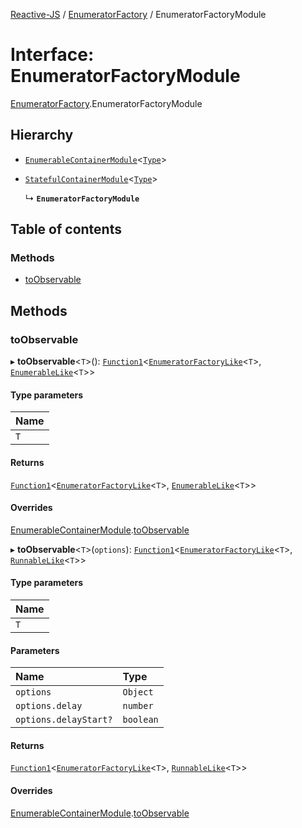 [Reactive-JS](../README.md) / [EnumeratorFactory](../modules/EnumeratorFactory.md) / EnumeratorFactoryModule

# Interface: EnumeratorFactoryModule

[EnumeratorFactory](../modules/EnumeratorFactory.md).EnumeratorFactoryModule

## Hierarchy

- [`EnumerableContainerModule`](types.EnumerableContainerModule.md)<[`Type`](../modules/EnumeratorFactory.md#type)\>

- [`StatefulContainerModule`](types.StatefulContainerModule.md)<[`Type`](../modules/EnumeratorFactory.md#type)\>

  ↳ **`EnumeratorFactoryModule`**

## Table of contents

### Methods

- [toObservable](EnumeratorFactory.EnumeratorFactoryModule.md#toobservable)

## Methods

### toObservable

▸ **toObservable**<`T`\>(): [`Function1`](../modules/functions.md#function1)<[`EnumeratorFactoryLike`](../modules/types.md#enumeratorfactorylike)<`T`\>, [`EnumerableLike`](types.EnumerableLike.md)<`T`\>\>

#### Type parameters

| Name |
| :------ |
| `T` |

#### Returns

[`Function1`](../modules/functions.md#function1)<[`EnumeratorFactoryLike`](../modules/types.md#enumeratorfactorylike)<`T`\>, [`EnumerableLike`](types.EnumerableLike.md)<`T`\>\>

#### Overrides

[EnumerableContainerModule](types.EnumerableContainerModule.md).[toObservable](types.EnumerableContainerModule.md#toobservable)

▸ **toObservable**<`T`\>(`options`): [`Function1`](../modules/functions.md#function1)<[`EnumeratorFactoryLike`](../modules/types.md#enumeratorfactorylike)<`T`\>, [`RunnableLike`](types.RunnableLike.md)<`T`\>\>

#### Type parameters

| Name |
| :------ |
| `T` |

#### Parameters

| Name | Type |
| :------ | :------ |
| `options` | `Object` |
| `options.delay` | `number` |
| `options.delayStart?` | `boolean` |

#### Returns

[`Function1`](../modules/functions.md#function1)<[`EnumeratorFactoryLike`](../modules/types.md#enumeratorfactorylike)<`T`\>, [`RunnableLike`](types.RunnableLike.md)<`T`\>\>

#### Overrides

[EnumerableContainerModule](types.EnumerableContainerModule.md).[toObservable](types.EnumerableContainerModule.md#toobservable)
